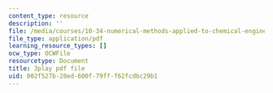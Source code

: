 ```yaml
---
content_type: resource
description: ''
file: /media/courses/10-34-numerical-methods-applied-to-chemical-engineering-fall-2015/002f527b28ed600f79fff62fcdbc29b1_u72VF_VDp2k.pdf
file_type: application/pdf
learning_resource_types: []
ocw_type: OCWFile
resourcetype: Document
title: 3play pdf file
uid: 002f527b-28ed-600f-79ff-f62fcdbc29b1
---
```

